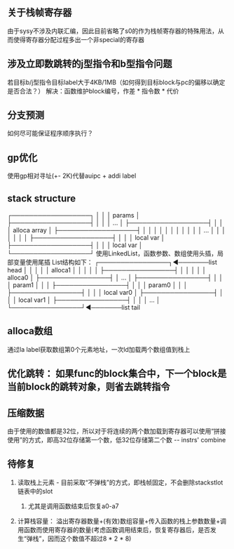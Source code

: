 ## 关于栈帧寄存器

由于sysy不涉及内联汇编，因此目前省略了s0的作为栈帧寄存器的特殊用法，从而使得寄存器分配过程多出一个非special的寄存器

## 涉及立即数跳转的j型指令和b型指令问题

若目标b/j型指令目标label大于4KB/1MB（如何得到目标block与pc的偏移以确定是否合法？）
解决：函数维护block编号，作差 \* 指令数 \* 代价

## 分支预测

如何尽可能保证程序顺序执行？

## gp优化

使用gp相对寻址(+- 2K)代替auipc + addi label

## stack structure

┌──────────────────┐
│                  │
│     params       │
├──────────────────┤
│                  │
│       ...        │
├──────────────────┤
│                  │
│   alloca array   │
├──────────────────┤
│                  │
│                  │
│                  │
│                  │
│                  │
│       ...        │
│                  │
│                  │
│                  │
├──────────────────┤
│                  │
│     local var    │
├──────────────────┤
│                  │
│     local var    │
└──────────────────┘
使用LinkedList，函数参数、数组使用头插，局部变量使用尾插
List结构如下：
┌────────────────┐◄───────list head
│                │
│                │
│    alloca1     │
│                │
│                │
├────────────────┤
│                │
│                │
│    alloca0     │
├────────────────┤
│      ...       │
├────────────────┤
│                │
│     param1     │
│                │
├────────────────┤
│                │
│     param0     │
│                │
├────────────────┤
│                │
│  local var0    │
├────────────────┤
│                │
│  local var1    │
├────────────────┤
│                │
│      ...       │
└────────────────┘◄───────list tail

## alloca数组

通过la label获取数组第0个元素地址，一次ld加载两个数组值到栈上

## 优化跳转： 如果func的block集合中，下一个block是当前block的跳转对象，则省去跳转指令

## 压缩数据

由于使用的数值都是32位，所以对于将连续的两个数加载到寄存器可以使用“拼接使用”的方式，即高32位存储第一个数，低32位存储第二个数 -- instrs' combine

## 待修复

1. 读取栈上元素 - 目前采取“不弹栈”的方式，即栈帧固定，不会删除stackstlot链表中的slot

   1. 尤其是调用函数结束后恢复a0-a7

2. 计算栈容量： 溢出寄存器数量+(有效)数组容量+传入函数的栈上参数数量+调用函数而使用寄存器的数量(考虑函数调用结束后，恢复寄存器后，是否发生“弹栈”，因而这个数值不超过8 \* 2 \* 8)